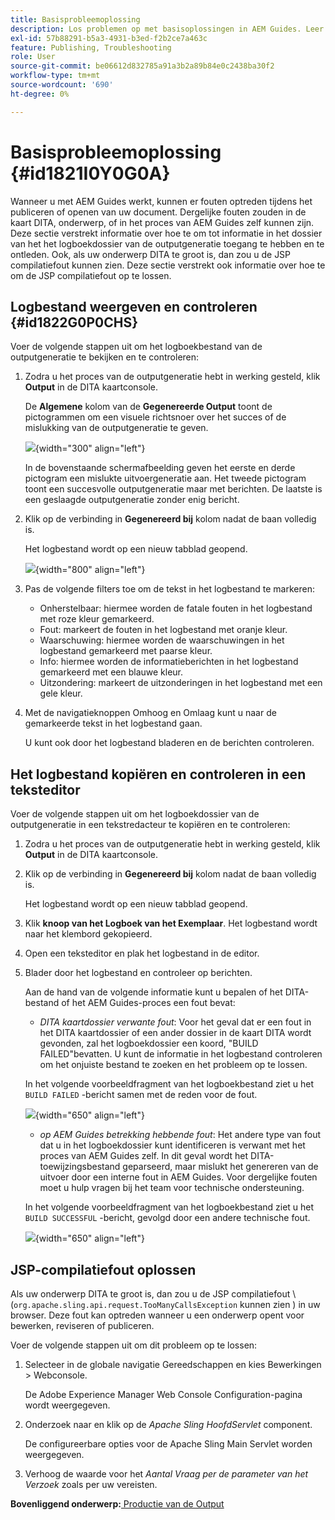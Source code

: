 ```yaml
---
title: Basisprobleemoplossing
description: Los problemen op met basisoplossingen in AEM Guides. Leer om, het logboekdossier in een tekstredacteur te bekijken te kopiëren en te controleren en JSP compilatiefouten op te lossen.
exl-id: 57b88291-b5a3-4931-b3ed-f2b2ce7a463c
feature: Publishing, Troubleshooting
role: User
source-git-commit: be06612d832785a91a3b2a89b84e0c2438ba30f2
workflow-type: tm+mt
source-wordcount: '690'
ht-degree: 0%

---
```


# Basisprobleemoplossing {#id1821I0Y0G0A}

Wanneer u met AEM Guides werkt, kunnen er fouten optreden tijdens het publiceren of openen van uw document. Dergelijke fouten zouden in de kaart DITA, onderwerp, of in het proces van AEM Guides zelf kunnen zijn. Deze sectie verstrekt informatie over hoe te om tot informatie in het dossier van het het logboekdossier van de outputgeneratie toegang te hebben en te ontleden. Ook, als uw onderwerp DITA te groot is, dan zou u de JSP compilatiefout kunnen zien. Deze sectie verstrekt ook informatie over hoe te om de JSP compilatiefout op te lossen.

## Logbestand weergeven en controleren {#id1822G0P0CHS}

Voer de volgende stappen uit om het logboekbestand van de outputgeneratie te bekijken en te controleren:

1. Zodra u het proces van de outputgeneratie hebt in werking gesteld, klik **Output** in de DITA kaartconsole.

   De **Algemene** kolom van de **Gegenereerde Output** toont de pictogrammen om een visuele richtsnoer over het succes of de mislukking van de outputgeneratie te geven.

   ![](images/output-general-settings.png){width="300" align="left"}

   In de bovenstaande schermafbeelding geven het eerste en derde pictogram een mislukte uitvoergeneratie aan. Het tweede pictogram toont een succesvolle outputgeneratie maar met berichten. De laatste is een geslaagde outputgeneratie zonder enig bericht.

1. Klik op de verbinding in **Gegenereerd bij** kolom nadat de baan volledig is.

   Het logbestand wordt op een nieuw tabblad geopend.

   ![](images/log-file.png){width="800" align="left"}

1. Pas de volgende filters toe om de tekst in het logbestand te markeren:
   - Onherstelbaar: hiermee worden de fatale fouten in het logbestand met roze kleur gemarkeerd.
   - Fout: markeert de fouten in het logbestand met oranje kleur.
   - Waarschuwing: hiermee worden de waarschuwingen in het logbestand gemarkeerd met paarse kleur.
   - Info: hiermee worden de informatieberichten in het logbestand gemarkeerd met een blauwe kleur.
   - Uitzondering: markeert de uitzonderingen in het logbestand met een gele kleur.
1. Met de navigatieknoppen Omhoog en Omlaag kunt u naar de gemarkeerde tekst in het logbestand gaan.

   U kunt ook door het logbestand bladeren en de berichten controleren.


## Het logbestand kopiëren en controleren in een teksteditor

Voer de volgende stappen uit om het logboekdossier van de outputgeneratie in een tekstredacteur te kopiëren en te controleren:

1. Zodra u het proces van de outputgeneratie hebt in werking gesteld, klik **Output** in de DITA kaartconsole.

1. Klik op de verbinding in **Gegenereerd bij** kolom nadat de baan volledig is.

   Het logbestand wordt op een nieuw tabblad geopend.

1. Klik **knoop van het Logboek van het Exemplaar**. Het logbestand wordt naar het klembord gekopieerd.
1. Open een teksteditor en plak het logbestand in de editor.

1. Blader door het logbestand en controleer op berichten.

   Aan de hand van de volgende informatie kunt u bepalen of het DITA-bestand of het AEM Guides-proces een fout bevat:

   - *DITA kaartdossier verwante fout*: Voor het geval dat er een fout in het DITA kaartdossier of een ander dossier in de kaart DITA wordt gevonden, zal het logboekdossier een koord, &quot;BUILD FAILED&quot;bevatten. U kunt de informatie in het logbestand controleren om het onjuiste bestand te zoeken en het probleem op te lossen.

   In het volgende voorbeeldfragment van het logboekbestand ziet u het `BUILD FAILED` -bericht samen met de reden voor de fout.

   ![](images/dita-error-in-log-file.png){width="650" align="left"}

   - *op AEM Guides betrekking hebbende fout*: Het andere type van fout dat u in het logboekdossier kunt identificeren is verwant met het proces van AEM Guides zelf. In dit geval wordt het DITA-toewijzingsbestand geparseerd, maar mislukt het genereren van de uitvoer door een interne fout in AEM Guides. Voor dergelijke fouten moet u hulp vragen bij het team voor technische ondersteuning.

   In het volgende voorbeeldfragment van het logboekbestand ziet u het `BUILD SUCCESSFUL` -bericht, gevolgd door een andere technische fout.

   ![](images/process-error-in-log-file.png){width="650" align="left"}


## JSP-compilatiefout oplossen

Als uw onderwerp DITA te groot is, dan zou u de JSP compilatiefout \ (`org.apache.sling.api.request.TooManyCallsException` kunnen zien \) in uw browser. Deze fout kan optreden wanneer u een onderwerp opent voor bewerken, reviseren of publiceren.

Voer de volgende stappen uit om dit probleem op te lossen:

1. Selecteer in de globale navigatie Gereedschappen en kies Bewerkingen \> Webconsole.

   De Adobe Experience Manager Web Console Configuration-pagina wordt weergegeven.

1. Onderzoek naar en klik op de *Apache Sling HoofdServlet* component.

   De configureerbare opties voor de Apache Sling Main Servlet worden weergegeven.

1. Verhoog de waarde voor het *Aantal Vraag per de parameter van het Verzoek* zoals per uw vereisten.


**Bovenliggend onderwerp:**[ Productie van de Output ](generate-output.md)
